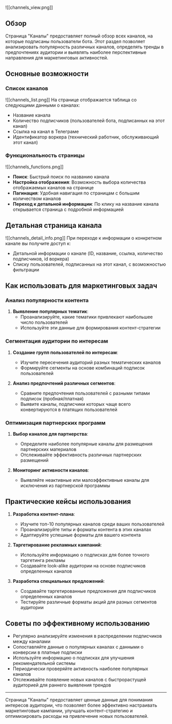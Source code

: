 ![[channels_view.png]]
## Обзор

Страница "Каналы"  предоставляет полный обзор всех каналов, на которые подписаны пользователи бота. Этот раздел позволяет анализировать популярность различных каналов, определять тренды в предпочтениях аудитории и выявлять наиболее перспективные направления для маркетинговых активностей.

## Основные возможности

### Список каналов

![[channels_list.png]]
На странице отображается таблица со следующими данными о каналах:
- Название канала
- Количество подписчиков (пользователей бота, подписанных на этот канал)
- Ссылка на канал в Телеграме
- Идентификатор воркера (технический работник, обслуживающий этот канал)

### Функциональность страницы

![[channels_functions.png]]
- **Поиск**: Быстрый поиск по названию канала
- **Настройка отображения**: Возможность выбора количества отображаемых каналов на странице
- **Пагинация**: Удобная навигация по страницам с большим количеством каналов
- **Переход к детальной информации**: По клику на название канала открывается страница с подробной информацией

## Детальная страница канала

![[channels_detail_info.png]]
При переходе к информации о конкретном канале вы получите доступ к:
- Детальной информации о канале (ID, название, ссылка, количество подписчиков, id воркера)
- Списку пользователей, подписанных на этот канал, с возможностью фильтрации

## Как использовать для маркетинговых задач

### Анализ популярности контента

1. **Выявление популярных тематик**:
   - Проанализируйте, какие тематики привлекают наибольшее число пользователей
   - Используйте эти данные для формирования контент-стратегии

### Сегментация аудитории по интересам

1. **Создание групп пользователей по интересам**:
   - Изучите пересечения аудиторий разных тематических каналов
   - Формируйте сегменты на основе комбинаций подписок пользователей

2. **Анализ предпочтений различных сегментов**:
   - Сравните предпочтения пользователей с разными типами подписок (пробная/платная)
   - Выявите каналы, подписчики которых чаще всего конвертируются в платящих пользователей

### Оптимизация партнерских программ

1. **Выбор каналов для партнерства**:
   - Определите наиболее популярные каналы для размещения партнерских материалов
   - Отслеживайте эффективность различных партнерских размещений

2. **Мониторинг активности каналов**:
   - Выявляйте неактивные или малоэффективные каналы для исключения из партнерской программы

## Практические кейсы использования

1. **Разработка контент-плана**:
   - Изучите топ-10 популярных каналов среди ваших пользователей
   - Проанализируйте типы и форматы контента в этих каналах
   - Адаптируйте успешные форматы для вашего контента

2. **Таргетирование рекламных кампаний**:
   - Используйте информацию о подписках для более точного таргетинга рекламы
   - Создавайте look-alike аудитории на основе подписчиков определенных каналов

3. **Разработка специальных предложений**:
   - Создавайте таргетированные предложения для подписчиков определенных каналов
   - Тестируйте различные форматы акций для разных сегментов аудитории

## Советы по эффективному использованию

- Регулярно анализируйте изменения в распределении подписчиков между каналами
- Сопоставляйте данные о популярных каналах с данными о конверсии в платные подписки
- Используйте информацию о подписках для улучшения рекомендательной системы
- Периодически проверяйте активность наиболее популярных каналов
- Отслеживайте появление новых каналов с быстрорастущей аудиторией для раннего выявления трендов

---

Страница "Каналы" предоставляет ценные данные для понимания интересов аудитории, что позволяет более эффективно настраивать маркетинговые кампании, улучшать контент-стратегию и оптимизировать расходы на привлечение новых пользователей.
